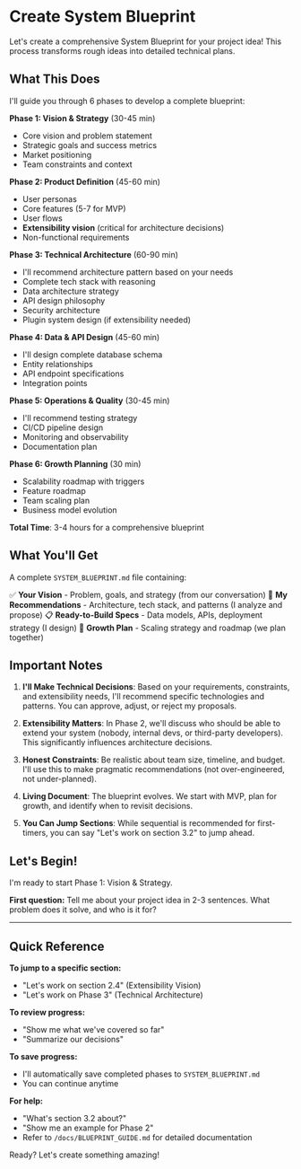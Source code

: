 # Create System Blueprint

Let's create a comprehensive System Blueprint for your project idea! This process transforms rough ideas into detailed technical plans.

## What This Does

I'll guide you through 6 phases to develop a complete blueprint:

**Phase 1: Vision & Strategy** (30-45 min)
- Core vision and problem statement
- Strategic goals and success metrics
- Market positioning
- Team constraints and context

**Phase 2: Product Definition** (45-60 min)
- User personas
- Core features (5-7 for MVP)
- User flows
- **Extensibility vision** (critical for architecture decisions)
- Non-functional requirements

**Phase 3: Technical Architecture** (60-90 min)
- I'll recommend architecture pattern based on your needs
- Complete tech stack with reasoning
- Data architecture strategy
- API design philosophy
- Security architecture
- Plugin system design (if extensibility needed)

**Phase 4: Data & API Design** (45-60 min)
- I'll design complete database schema
- Entity relationships
- API endpoint specifications
- Integration points

**Phase 5: Operations & Quality** (30-45 min)
- I'll recommend testing strategy
- CI/CD pipeline design
- Monitoring and observability
- Documentation plan

**Phase 6: Growth Planning** (30 min)
- Scalability roadmap with triggers
- Feature roadmap
- Team scaling plan
- Business model evolution

**Total Time**: 3-4 hours for a comprehensive blueprint

## What You'll Get

A complete `SYSTEM_BLUEPRINT.md` file containing:

✅ **Your Vision** - Problem, goals, and strategy (from our conversation)
🤖 **My Recommendations** - Architecture, tech stack, and patterns (I analyze and propose)
📋 **Ready-to-Build Specs** - Data models, APIs, deployment strategy (I design)
🚀 **Growth Plan** - Scaling strategy and roadmap (we plan together)

## Important Notes

1. **I'll Make Technical Decisions**: Based on your requirements, constraints, and extensibility needs, I'll recommend specific technologies and patterns. You can approve, adjust, or reject my proposals.

2. **Extensibility Matters**: In Phase 2, we'll discuss who should be able to extend your system (nobody, internal devs, or third-party developers). This significantly influences architecture decisions.

3. **Honest Constraints**: Be realistic about team size, timeline, and budget. I'll use this to make pragmatic recommendations (not over-engineered, not under-planned).

4. **Living Document**: The blueprint evolves. We start with MVP, plan for growth, and identify when to revisit decisions.

5. **You Can Jump Sections**: While sequential is recommended for first-timers, you can say "Let's work on section 3.2" to jump ahead.

## Let's Begin!

I'm ready to start Phase 1: Vision & Strategy.

**First question:** Tell me about your project idea in 2-3 sentences. What problem does it solve, and who is it for?

---

## Quick Reference

**To jump to a specific section:**
- "Let's work on section 2.4" (Extensibility Vision)
- "Let's work on Phase 3" (Technical Architecture)

**To review progress:**
- "Show me what we've covered so far"
- "Summarize our decisions"

**To save progress:**
- I'll automatically save completed phases to `SYSTEM_BLUEPRINT.md`
- You can continue anytime

**For help:**
- "What's section 3.2 about?"
- "Show me an example for Phase 2"
- Refer to `/docs/BLUEPRINT_GUIDE.md` for detailed documentation

Ready? Let's create something amazing!
